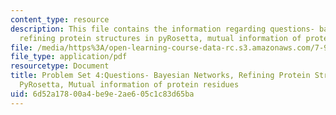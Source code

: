 ```yaml
---
content_type: resource
description: This file contains the information regarding questions- bayesian networks,
  refining protein structures in pyRosetta, mutual information of protein residues.
file: /media/https%3A/open-learning-course-data-rc.s3.amazonaws.com/7-91j-foundations-of-computational-and-systems-biology-spring-2014/6d52a17800a4be9e2ae605c1c83d65ba_MIT7_91JS14_pset4_ques.pdf
file_type: application/pdf
resourcetype: Document
title: Problem Set 4:Questions- Bayesian Networks, Refining Protein Structures in
  PyRosetta, Mutual information of protein residues
uid: 6d52a178-00a4-be9e-2ae6-05c1c83d65ba
---
```

